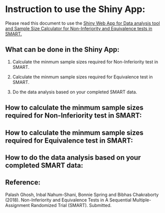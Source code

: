 
# Instruction to use the Shiny App:

Please read this document to use the [Shiny Web App for Data analysis tool and Sample Size Calculator for Non-Inferiority and Equivalence tests in SMART.](http://13.250.172.122/shiny/NI_EQ/)



## What can be done in the Shiny App:

1. Calculate the minmum sample sizes required for Non-Inferiority test in SMART.

2. Calculate the minmum sample sizes required for Equivalence test in SMART. 

3. Do the data analysis based on your completed SMART data.




## How to calculate the minmum sample sizes required for Non-Inferiority test in SMART:


## How to calculate the minmum sample sizes required for Equivalence test in SMART:


## How to do the data analysis based on your completed SMART data:




## Reference:

Palash Ghosh, Inbal Nahum-Shani, Bonnie Spring and Bibhas Chakraborty (2018). Non-Inferiority and Equivalence Tests in A Sequential Multiple-Assignment Randomized Trial (SMART). Submitted.
